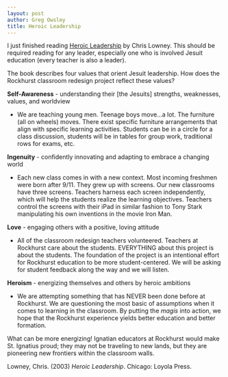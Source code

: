 ```yaml
---
layout: post
author: Greg Owsley
title: Heroic Leadership
---
```

I just finished reading <u>Heroic Leadership</u> by Chris Lowney.  This should be required reading for any leader, especially one who is involved Jesuit education (every teacher is also a leader).

The book describes four values that orient Jesuit leadership.  How does the Rockhurst classroom redesign project reflect these values?

**Self-Awareness** - understanding their [the Jesuits] strengths, weaknesses, values, and worldview

 - We are teaching young men. Teenage boys move...a lot.  The furniture (all on wheels) moves. There exist specific furniture arrangements that align with specific learning activities. Students can be in a circle for a class discussion, students will be in tables for group work, traditional rows for exams, etc.

**Ingenuity** - confidently innovating and adapting to embrace a changing world

 - Each new class comes in with a new context. Most incoming freshmen were born after 9/11. They grew up with screens. Our new classrooms have three screens. Teachers harness each screen independently, which will help the students realize the learning objectives. Teachers control the screens with their iPad in similar fashion to Tony Stark manipulating his own inventions in the movie Iron Man.

**Love** - engaging others with a positive, loving attitude

 - All of the classroom redesign teachers volunteered. Teachers at Rockhurst care about the students. EVERYTHING about this project is about the students. The foundation of the project is an intentional effort for Rockhurst education to be more student-centered. We will be asking for student feedback along the way and we will listen.

**Heroism** - energizing themselves and others by heroic ambitions

 - We are attempting something that has NEVER been done before at Rockhurst. We are questioning the most basic of assumptions when it comes to learning in the classroom. By putting the *magis* into action, we hope that the Rockhurst experience yields better education and better formation. 

What can be more energizing! Ignatian educators at Rockhurst would make St. Ignatius proud; they may not be traveling to new lands, but they are pioneering new frontiers within the classroom walls.

Lowney, Chris. (2003) *Heroic Leadership*. Chicago: Loyola Press.
